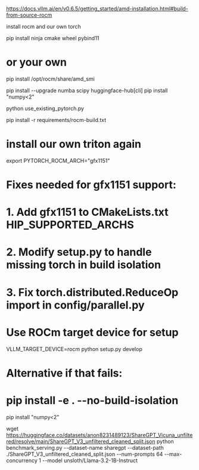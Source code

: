 
https://docs.vllm.ai/en/v0.6.5/getting_started/amd-installation.html#build-from-source-rocm

install rocm and our own torch

pip install ninja cmake wheel pybind11

# or your own
pip install /opt/rocm/share/amd_smi

pip install --upgrade numba scipy huggingface-hub[cli]
pip install "numpy<2"

python use_existing_pytorch.py

pip install -r requirements/rocm-build.txt

# install our own triton again

export PYTORCH_ROCM_ARCH="gfx1151"

# Fixes needed for gfx1151 support:
# 1. Add gfx1151 to CMakeLists.txt HIP_SUPPORTED_ARCHS
# 2. Modify setup.py to handle missing torch in build isolation
# 3. Fix torch.distributed.ReduceOp import in config/parallel.py

# Use ROCm target device for setup
VLLM_TARGET_DEVICE=rocm python setup.py develop

# Alternative if that fails:
# pip install -e . --no-build-isolation
pip install "numpy<2"


wget https://huggingface.co/datasets/anon8231489123/ShareGPT_Vicuna_unfiltered/resolve/main/ShareGPT_V3_unfiltered_cleaned_split.json
python benchmark_serving.py --dataset-name sharegpt --dataset-path ./ShareGPT_V3_unfiltered_cleaned_split.json --num-prompts 64 --max-concurrency 1 --model unsloth/Llama-3.2-1B-Instruct
